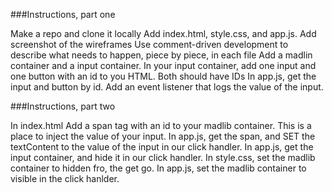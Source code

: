 ###Instructions, part one

Make a repo and clone it locally
Add index.html, style.css, and app.js.
Add screenshot of the wireframes
Use comment-driven development to describe what needs to happen, piece by piece, in each file
Add a madlin container and a input container.
In your input container, add one input and one button with an id to you HTML. Both should have IDs
In app.js, get the input and button by id.
Add an event listener that logs the value of the input.

###Instructions, part two

In index.html Add a span tag with an id to your madlib container. This is a place to inject the value of your input.
In app.js, get the span, and SET the textContent to the value of the input in our click handler.
In app.js, get the input container, and hide it in our click handler.
In style.css, set the madlib container to hidden fro, the get go.
In app.js, set the madlib container to visible in the click hanlder.